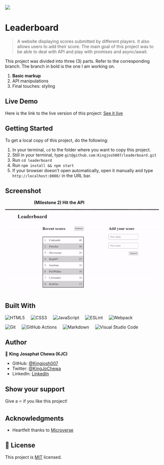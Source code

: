 ![](https://img.shields.io/badge/Microverse-blueviolet)


# Leaderboard

> A website displaying scores submitted by different players. It also allows users to add their score. The main goal of this project was to be able to deal with API and play with promises and async/await.

This project was divided into three (3) parts. Refer to the corresponding branch. The branch in bold is the one I am working on. 

1. **Basic markup**
2. API manipulations
3. Final touches: styling

## Live Demo

Here is the link to the live version of this project: [See it live](https://kingjosh007.github.io/leaderboard/) 


## Getting Started

To get a local copy of this project, do the following: 

1. In your terminal, `cd` to the folder where you want to copy this project.
2. Still in your terminal, type `git@github.com:Kingjosh007/leaderboard.git` 
3. Run `cd leaderboard`
4. Run `npm install && npm start`
5. If your browser doesn't open automatically, open it manually and type `http://localhost:8080/` in the URL bar.

## Screenshot

&nbsp; &nbsp; &nbsp; &nbsp; &nbsp; &nbsp; &nbsp; &nbsp; &nbsp; &nbsp; &nbsp; &nbsp; **(Milestone 2) Hit the API**

![Milestone 2: Hit the API](screenshots/2-hit-the-api.gif)



## Built With

![HTML5](https://img.shields.io/badge/html5-%23E34F26.svg?style=for-the-badge&logo=html5&logoColor=white) &nbsp; &nbsp;  ![CSS3](https://img.shields.io/badge/css3-%231572B6.svg?style=for-the-badge&logo=css3&logoColor=white) &nbsp; &nbsp; ![JavaScript](https://img.shields.io/badge/javascript-%23323330.svg?style=for-the-badge&logo=javascript&logoColor=%23F7DF1E)  &nbsp; &nbsp; ![ESLint](https://img.shields.io/badge/ESLint-4B3263?style=for-the-badge&logo=eslint&logoColor=white) &nbsp; &nbsp; ![Webpack](https://img.shields.io/badge/webpack-%238DD6F9.svg?style=for-the-badge&logo=webpack&logoColor=black)

![Git](https://img.shields.io/badge/git-%23F05033.svg?style=for-the-badge&logo=git&logoColor=white) &nbsp; &nbsp; ![GitHub Actions](https://img.shields.io/badge/githubactions-%232671E5.svg?style=for-the-badge&logo=githubactions&logoColor=white) &nbsp; &nbsp; ![Markdown](https://img.shields.io/badge/markdown-%23000000.svg?style=for-the-badge&logo=markdown&logoColor=white) &nbsp; &nbsp; ![Visual Studio Code](https://img.shields.io/badge/Visual%20Studio%20Code-0078d7.svg?style=for-the-badge&logo=visual-studio-code&logoColor=white) 


## Author

👤 **King Josaphat Chewa (KJC)**

- GitHub: [@Kingjosh007](https://github.com/Kingjosh007)
- Twitter: [@KingJoChewa](https://twitter.com/KingJoChewa)
- LinkedIn: [LinkedIn](https://www.linkedin.com/in/king-josaphat-chewa-aa154011b/)

## Show your support

Give a ⭐️ if you like this project!


## Acknowledgments

- Heartfelt thanks to [Microverse](https://www.microverse.org/)

## 📝 License

This project is [MIT](./MIT.md) licensed.